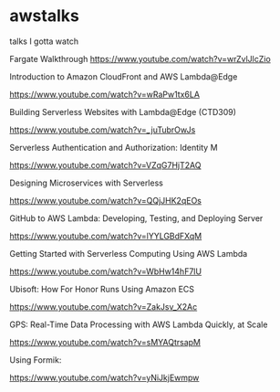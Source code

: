 # awstalks
talks I gotta watch

Fargate Walkthrough
https://www.youtube.com/watch?v=wrZvlJlcZio

Introduction to Amazon CloudFront and AWS Lambda@Edge 

https://www.youtube.com/watch?v=wRaPw1tx6LA

Building Serverless Websites with Lambda@Edge (CTD309)

https://www.youtube.com/watch?v=_juTubrOwJs

Serverless Authentication and Authorization: Identity M

https://www.youtube.com/watch?v=VZqG7HjT2AQ

Designing Microservices with Serverless 

https://www.youtube.com/watch?v=QQjJHK2qEOs

GitHub to AWS Lambda: Developing, Testing, and Deploying Server

https://www.youtube.com/watch?v=lYYLGBdFXqM

Getting Started with Serverless Computing Using AWS Lambda 

https://www.youtube.com/watch?v=WbHw14hF7lU

Ubisoft: How For Honor Runs Using Amazon ECS 

https://www.youtube.com/watch?v=ZakJsv_X2Ac

GPS: Real-Time Data Processing with AWS Lambda Quickly, at Scale 

https://www.youtube.com/watch?v=sMYAQtrsapM

Using Formik:

https://www.youtube.com/watch?v=yNiJkjEwmpw
